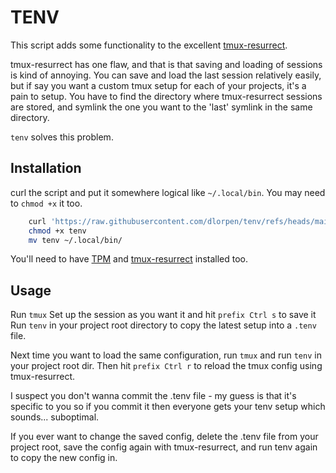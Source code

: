 # TENV

This script adds some functionality to the excellent [tmux-resurrect](https://github.com/tmux-plugins/tmux-resurrect).

tmux-resurrect has one flaw, and that is that saving and loading of sessions is kind of annoying. You can save and load the last session relatively easily, but if say you want a custom tmux setup for each of your projects, it's a pain to setup. You have to find the directory where tmux-resurrect sessions are stored, and symlink the one you want to the 'last' symlink in the same directory.

`tenv` solves this problem.

## Installation

curl the script and put it somewhere logical like `~/.local/bin`. You may need to `chmod +x` it too.

```bash
	curl 'https://raw.githubusercontent.com/dlorpen/tenv/refs/heads/main/tenv' -o tenv
	chmod +x tenv
	mv tenv ~/.local/bin/
```

You'll need to have [TPM](https://github.com/tmux-plugins/tpm) and [tmux-resurrect](https://github.com/tmux-plugins/tmux-resurrect) installed too.

## Usage

Run `tmux`
Set up the session as you want it and hit `prefix Ctrl s` to save it
Run `tenv` in your project root directory to copy the latest setup into a `.tenv` file.

Next time you want to load the same configuration, run `tmux` and run `tenv` in your project root dir.
Then hit `prefix Ctrl r` to reload the tmux config using tmux-resurrect.

I suspect you don't wanna commit the .tenv file - my guess is that it's specific to you so if you commit it then everyone gets your tenv setup which sounds... suboptimal.

If you ever want to change the saved config, delete the .tenv file from your project root, save the config again with tmux-resurrect, and run tenv again to copy the new config in.

